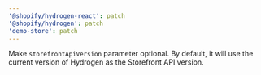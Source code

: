 ```yaml
---
'@shopify/hydrogen-react': patch
'@shopify/hydrogen': patch
'demo-store': patch
---
```


Make `storefrontApiVersion` parameter optional. By default, it will use the current version of Hydrogen as the Storefront API version.
